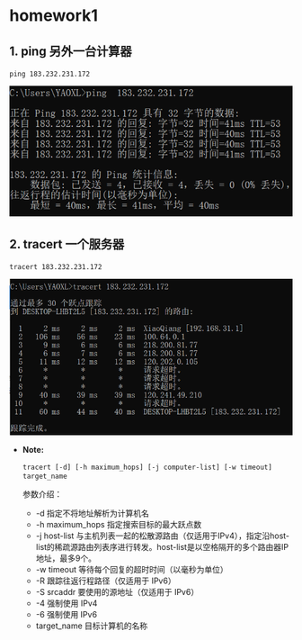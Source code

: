 # homework1

## 1. ping 另外一台计算器

`ping 183.232.231.172`

![ping baidu](resource\ping_baidu.png)

## 2. tracert 一个服务器

`tracert 183.232.231.172`

![tracert baidu](resource\tracert_baidu.png)

* **Note:**

  ```
  tracert [-d] [-h maximum_hops] [-j computer-list] [-w timeout] target_name
  ```

  参数介绍：

  * -d 指定不将地址解析为计算机名
  * -h maximum_hops 指定搜索目标的最大跃点数
  * -j host-list 与主机列表一起的松散源路由（仅适用于IPv4），指定沿host-list的稀疏源路由列表序进行转发。host-list是以空格隔开的多个路由器IP地址，最多9个。
  * -w timeout 等待每个回复的超时时间（以毫秒为单位）
  * -R 跟踪往返行程路径（仅适用于 IPv6）
  * -S srcaddr 要使用的源地址（仅适用于 IPv6）
  * -4 强制使用 IPv4
  * -6 强制使用 IPv6
  * target_name 目标计算机的名称

